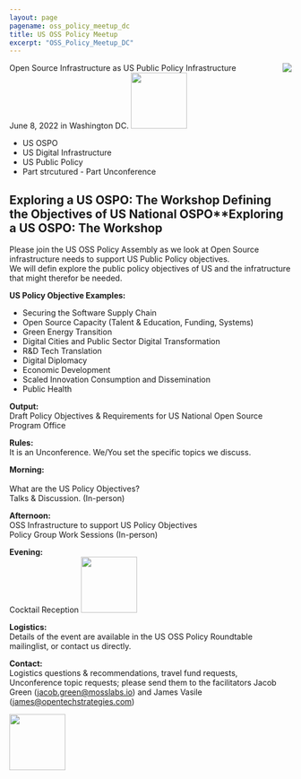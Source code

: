 ```yaml
---
layout: page
pagename: oss_policy_meetup_dc
title: US OSS Policy Meetup
excerpt: "OSS_Policy_Meetup_DC"
---
```


<a href="https://www.eventbrite.com/e/us-ospo-us-policy-objectives-digital-infrastructure-tickets-318956335987"><img src="{{ ASSET_PATH }}/assets/images/InfrastructureUSOSPO.png" style="float:right;max-width:300px;" /></a>

Open Source Infrastructure as US Public Policy Infrastructure<br>
June 8, 2022 in Washington DC.
<a href="https://www.eventbrite.com/e/us-ospo-us-policy-objectives-digital-infrastructure-tickets-318956335987"><img src="{{ ASSET_PATH }}/assets/images/register.png" width="100"/></a>

- US OSPO
- US Digital Infrastructure 
- US Public Policy
- Part strcutured - Part Unconference

## **Exploring a US OSPO: The Workshop**  Defining the Objectives of US National OSPO**Exploring a US OSPO: The Workshop

Please join the US OSS Policy Assembly as we look at Open Source infrastructure needs to support US Public Policy objectives. <br>
We will defin explore the public policy objectives of US and the infratructure that might therefor be needed.


**US Policy Objective Examples:**<br>
- Securing the Software Supply Chain
- Open Source Capacity (Talent & Education, Funding, Systems)
- Green Energy Transition
- Digital Cities and Public Sector Digital Transformation
- R&D Tech Translation
- Digital Diplomacy
- Economic Development
- Scaled Innovation Consumption and Dissemination
- Public Health

**Output:**  <br>
Draft Policy Objectives & Requirements for US National Open Source Program Office

**Rules:**  <br>
It is an Unconference.  We/You set the specific topics we discuss.<br>

**Morning:**  <br>  	
What are the US Policy Objectives? <br>
Talks & Discussion. (In-person)<br>

**Afternoon:** 	<br>
OSS Infrastructure to support US Policy Objectives <br>
Policy Group Work Sessions (In-person)<br>

**Evening:** 	<br>
Cocktail Reception <a href="https://www.eventbrite.com/e/open-tech-after-work-tickets-319130416667"><img src="{{ ASSET_PATH }}/assets/images/register.png" width="100"/></a> 

**Logistics:** 	<br>
Details of the event are available in the US OSS Policy Roundtable mailinglist, or contact us directly.  

**Contact:** <br>
Logistics questions & recommendations, travel fund requests, Unconference topic requests; please send them to the facilitators Jacob Green (<a href="mailto:jacob.green@mosslabs.io">jacob.green@mosslabs.io</a>) and James Vasile (<a href="mailto:james@opentechstrategies.com">james@opentechstrategies.com</a>)

<a href="https://www.eventbrite.com/e/us-ospo-us-policy-objectives-digital-infrastructure-tickets-318956335987"><img src="{{ ASSET_PATH }}/assets/images/register.png" width="100"/></a>

